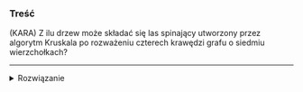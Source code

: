 ### Treść
(KARA)
Z ilu drzew może składać się las spinający utworzony przez algorytm Kruskala po rozważeniu czterech krawędzi grafu o siedmiu wierzchołkach?



------
<details><summary>Rozwiązanie</summary>
<p>
    
Dokładnie 3 Drzewa.

Nie może być mniej, ponieważ za pomocą 4 krawędzi jesteśmy w stanie połączyć maksymalnie 5 wierzchołków. Wtedy mamy dwa wierzchołki bez incydentnych krawędzi i drzewo zawierające 5 wierzchołków.

Nie może być więcej, ponieważ wtedy powstaje cykl.
